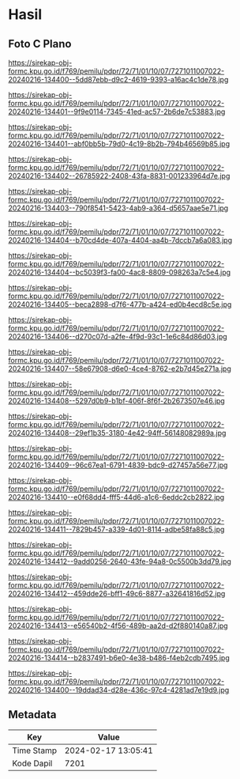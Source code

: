 # Hasil

## Foto C Plano

https://sirekap-obj-formc.kpu.go.id/f769/pemilu/pdpr/72/71/01/10/07/7271011007022-20240216-134400--5dd87ebb-d9c2-4619-9393-a16ac4c1de78.jpg

https://sirekap-obj-formc.kpu.go.id/f769/pemilu/pdpr/72/71/01/10/07/7271011007022-20240216-134401--9f9e0114-7345-41ed-ac57-2b6de7c53883.jpg

https://sirekap-obj-formc.kpu.go.id/f769/pemilu/pdpr/72/71/01/10/07/7271011007022-20240216-134401--abf0bb5b-79d0-4c19-8b2b-794b46569b85.jpg

https://sirekap-obj-formc.kpu.go.id/f769/pemilu/pdpr/72/71/01/10/07/7271011007022-20240216-134402--26785922-2408-43fa-8831-001233964d7e.jpg

https://sirekap-obj-formc.kpu.go.id/f769/pemilu/pdpr/72/71/01/10/07/7271011007022-20240216-134403--790f8541-5423-4ab9-a364-d5657aae5e71.jpg

https://sirekap-obj-formc.kpu.go.id/f769/pemilu/pdpr/72/71/01/10/07/7271011007022-20240216-134404--b70cd4de-407a-4404-aa4b-7dccb7a6a083.jpg

https://sirekap-obj-formc.kpu.go.id/f769/pemilu/pdpr/72/71/01/10/07/7271011007022-20240216-134404--bc5039f3-fa00-4ac8-8809-098263a7c5e4.jpg

https://sirekap-obj-formc.kpu.go.id/f769/pemilu/pdpr/72/71/01/10/07/7271011007022-20240216-134405--beca2898-d7f6-477b-a424-ed0b4ecd8c5e.jpg

https://sirekap-obj-formc.kpu.go.id/f769/pemilu/pdpr/72/71/01/10/07/7271011007022-20240216-134406--d270c07d-a2fe-4f9d-93c1-1e6c84d86d03.jpg

https://sirekap-obj-formc.kpu.go.id/f769/pemilu/pdpr/72/71/01/10/07/7271011007022-20240216-134407--58e67908-d6e0-4ce4-8762-e2b7d45e271a.jpg

https://sirekap-obj-formc.kpu.go.id/f769/pemilu/pdpr/72/71/01/10/07/7271011007022-20240216-134408--5297d0b9-b1bf-406f-8f6f-2b2673507e46.jpg

https://sirekap-obj-formc.kpu.go.id/f769/pemilu/pdpr/72/71/01/10/07/7271011007022-20240216-134408--29ef1b35-3180-4e42-94ff-56148082989a.jpg

https://sirekap-obj-formc.kpu.go.id/f769/pemilu/pdpr/72/71/01/10/07/7271011007022-20240216-134409--96c67ea1-6791-4839-bdc9-d27457a56e77.jpg

https://sirekap-obj-formc.kpu.go.id/f769/pemilu/pdpr/72/71/01/10/07/7271011007022-20240216-134410--e0f68dd4-fff5-44d6-a1c6-6eddc2cb2822.jpg

https://sirekap-obj-formc.kpu.go.id/f769/pemilu/pdpr/72/71/01/10/07/7271011007022-20240216-134411--7829b457-a339-4d01-8114-adbe58fa88c5.jpg

https://sirekap-obj-formc.kpu.go.id/f769/pemilu/pdpr/72/71/01/10/07/7271011007022-20240216-134412--9add0256-2640-43fe-94a8-0c5500b3dd79.jpg

https://sirekap-obj-formc.kpu.go.id/f769/pemilu/pdpr/72/71/01/10/07/7271011007022-20240216-134412--459dde26-bff1-49c6-8877-a32641816d52.jpg

https://sirekap-obj-formc.kpu.go.id/f769/pemilu/pdpr/72/71/01/10/07/7271011007022-20240216-134413--e56540b2-4f56-489b-aa2d-d2f880140a87.jpg

https://sirekap-obj-formc.kpu.go.id/f769/pemilu/pdpr/72/71/01/10/07/7271011007022-20240216-134414--b2837491-b6e0-4e38-b486-f4eb2cdb7495.jpg

https://sirekap-obj-formc.kpu.go.id/f769/pemilu/pdpr/72/71/01/10/07/7271011007022-20240216-134400--19ddad34-d28e-436c-97c4-4281ad7e19d9.jpg


## Metadata

| Key        | Value               |
| ---------- | ------------------- |
| Time Stamp | 2024-02-17 13:05:41 |
| Kode Dapil | 7201                |




